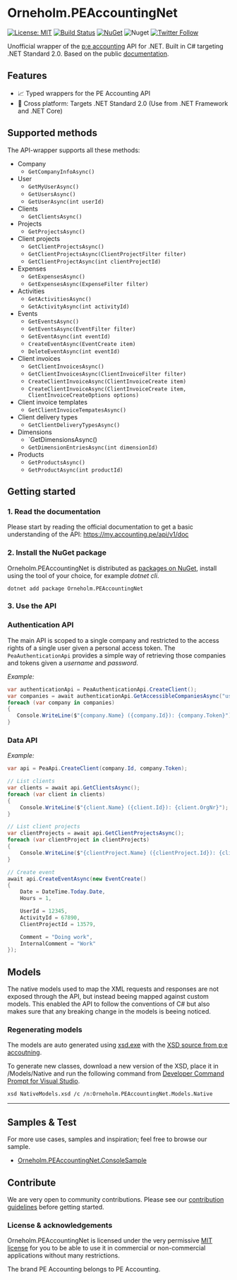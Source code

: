 # Orneholm.PEAccountingNet

[![License: MIT](https://img.shields.io/badge/License-MIT-orange.svg)](https://opensource.org/licenses/MIT)
[![Build Status](https://dev.azure.com/orneholm/Orneholm.PEAccounting/_apis/build/status/Orneholm.PEAccounting?branchName=master)](https://dev.azure.com/orneholm/Orneholm.PEAccounting/_build/latest?definitionId=4&branchName=master)
[![NuGet](https://img.shields.io/nuget/v/Orneholm.PEAccountingNet.svg)](https://www.nuget.org/packages/Orneholm.PEAccountingNet/)
![Nuget](https://img.shields.io/nuget/dt/Orneholm.PEAccountingNet)
[![Twitter Follow](https://img.shields.io/badge/Twitter-@PeterOrneholm-blue.svg?logo=twitter)](https://twitter.com/PeterOrneholm)

Unofficial wrapper of the [p:e accounting](https://www.accounting.pe/) API for .NET. Built in C# targeting .NET Standard 2.0. Based on the public [documentation](https://my.accounting.pe/api/v1/doc).

## Features

- :chart_with_upwards_trend: Typed wrappers for the PE Accounting API
- :penguin: Cross platform: Targets .NET Standard 2.0 (Use from .NET Framework and .NET Core)

## Supported methods

The API-wrapper supports all these methods:

- Company
    - `GetCompanyInfoAsync()`
- User
    - `GetMyUserAsync()`
    - `GetUsersAsync()`
    - `GetUserAsync(int userId)`
- Clients
    - `GetClientsAsync()`
- Projects
    - `GetProjectsAsync()`
- Client projects
    - `GetClientProjectsAsync()`
    - `GetClientProjectsAsync(ClientProjectFilter filter)`
    - `GetClientProjectAsync(int clientProjectId)`
- Expenses
    - `GetExpensesAsync()`
    - `GetExpensesAsync(ExpenseFilter filter)`
- Activities
    - `GetActivitiesAsync()`
    - `GetActivityAsync(int activityId)`
- Events
    - `GetEventsAsync()`
    - `GetEventsAsync(EventFilter filter)`
    - `GetEventAsync(int eventId)`
    - `CreateEventAsync(EventCreate item)`
    - `DeleteEventAsync(int eventId)`
- Client invoices
    - `GetClientInvoicesAsync()`
    - `GetClientInvoicesAsync(ClientInvoiceFilter filter)`
    - `CreateClientInvoiceAsync(ClientInvoiceCreate item)`
    - `CreateClientInvoiceAsync(ClientInvoiceCreate item, ClientInvoiceCreateOptions options)`
- Client invoice templates
    - `GetClientInvoiceTempatesAsync()`
- Client delivery types
    - `GetClientDeliveryTypesAsync()`
- Dimensions
    - `GetDimensionsAsync()
    - `GetDimensionEntriesAsync(int dimensionId)`
- Products
    - `GetProductsAsync()`
    - `GetProductAsync(int productId)`

## Getting started

### 1. Read the documentation

Please start by reading the official documentation to get a basic understanding of the API:
https://my.accounting.pe/api/v1/doc

### 2. Install the NuGet package

Orneholm.PEAccountingNet is distributed as [packages on NuGet](https://www.nuget.org/profiles/PeterOrneholm), install using the tool of your choice, for example _dotnet cli_.

```console
dotnet add package Orneholm.PEAccountingNet
```

### 3. Use the API

### Authentication API

The main API is scoped to a single company and restricted to the access rights of a single user given a personal access token.
The `PeaAuthenticationApi` provides a simple way of retrieving those companies and tokens given a _username_ and _password_.

*Example:*
```csharp
var authenticationApi = PeaAuthenticationApi.CreateClient();
var companies = await authenticationApi.GetAccessibleCompaniesAsync("username", "password");
foreach (var company in companies)
{
   Console.WriteLine($"{company.Name} ({company.Id}): {company.Token}");
}
```

### Data API

*Example:*
```csharp
var api = PeaApi.CreateClient(company.Id, company.Token);

// List clients
var clients = await api.GetClientsAsync();
foreach (var client in clients)
{
    Console.WriteLine($"{client.Name} ({client.Id}): {client.OrgNr}");
}

// List client projects
var clientProjects = await api.GetClientProjectsAsync();
foreach (var clientProject in clientProjects)
{
    Console.WriteLine($"{clientProject.Name} ({clientProject.Id}): {clientProject.Comment}");
}

// Create event
await api.CreateEventAsync(new EventCreate()
{
    Date = DateTime.Today.Date,
    Hours = 1,

    UserId = 12345,
    ActivityId = 67890,
    ClientProjectId = 13579,

    Comment = "Doing work",
    InternalComment = "Work"
});
```

## Models

The native models used to map the XML requests and responses are not exposed through the API, but instead beeing mapped against custom models.
This enabled the API to follow the conventions of C# but also makes sure that any breaking change in the models is beeing noticed.

### Regenerating models
The models are auto generated using [xsd.exe](https://docs.microsoft.com/en-us/dotnet/standard/serialization/xml-schema-definition-tool-xsd-exe) with the [XSD source from p:e accoutning](https://my.accounting.pe/api/v1/xsd).

To generate new classes, download a new version of the XSD, place it in /Models/Native and run the following command from [Developer Command Prompt for Visual Studio](https://docs.microsoft.com/en-us/dotnet/framework/tools/developer-command-prompt-for-vs).

```console
xsd NativeModels.xsd /c /n:Orneholm.PEAccountingNet.Models.Native
```

---

## Samples & Test

For more use cases, samples and inspiration; feel free to browse our sample.

- [Orneholm.PEAccountingNet.ConsoleSample](samples/Orneholm.PEAccountingNet.ConsoleSample)

## Contribute

We are very open to community contributions.
Please see our [contribution guidelines](CONTRIBUTING.md) before getting started.

### License & acknowledgements

Orneholm.PEAccountingNet is licensed under the very permissive [MIT license](https://opensource.org/licenses/MIT) for you to be able to use it in commercial or non-commercial applications without many restrictions.

The brand PE Accounting belongs to PE Accounting.
